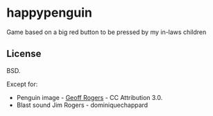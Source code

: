 happypenguin
============

Game based on a big red button to be pressed by my in-laws children

License
-------
BSD.

Except for:
* Penguin image - [Geoff Rogers](!http://halfblog.net/2009/01/07/penguin-cartoon-tag-linux-desi/) - CC Attribution 3.0. 
* Blast sound Jim Rogers - dominiquechappard
